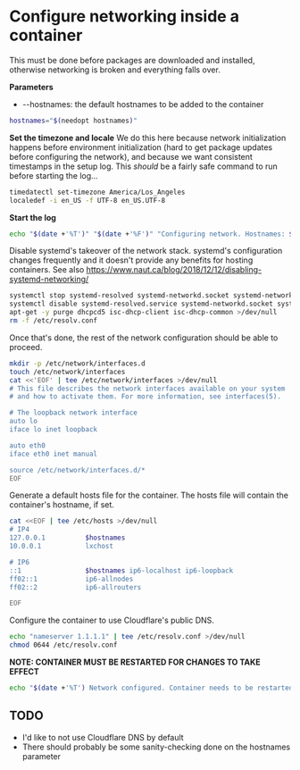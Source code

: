 # Configure networking inside a container

This must be done before packages are downloaded and installed, otherwise networking is broken and everything falls over.

**Parameters**
* --hostnames: the default hostnames to be added to the container
```bash
hostnames="$(needopt hostnames)"
```

**Set the timezone and locale**
We do this here because network initialization happens before environment initialization (hard to get package updates before configuring the network), and because we want consistent timestamps in the setup log. This *should* be a fairly safe command to run before starting the log...
```bash
timedatectl set-timezone America/Los_Angeles
localedef -i en_US -f UTF-8 en_US.UTF-8
```

**Start the log**
```bash
echo "$(date +'%T')" "$(date +'%F')" "Configuring network. Hostnames: $hostnames"
```

Disable systemd's takeover of the network stack. systemd's configuration changes frequently and it doesn't provide any benefits for hosting containers. See also https://www.naut.ca/blog/2018/12/12/disabling-systemd-networking/
```bash
systemctl stop systemd-resolved systemd-networkd.socket systemd-networkd networkd-dispatcher systemd-networkd-wait-online >/dev/null 2>&1
systemctl disable systemd-resolved.service systemd-networkd.socket systemd-networkd networkd-dispatcher systemd-networkd-wait-online >/dev/null 2>&1
apt-get -y purge dhcpcd5 isc-dhcp-client isc-dhcp-common >/dev/null
rm -f /etc/resolv.conf
```

Once that's done, the rest of the network configuration should be able to proceed.
```bash
mkdir -p /etc/network/interfaces.d
touch /etc/network/interfaces
cat <<'EOF' | tee /etc/network/interfaces >/dev/null
# This file describes the network interfaces available on your system
# and how to activate them. For more information, see interfaces(5).

# The loopback network interface
auto lo
iface lo inet loopback

auto eth0
iface eth0 inet manual

source /etc/network/interfaces.d/*
EOF
```

Generate a default hosts file for the container. The hosts file will contain the container's hostname, if set.
```bash
cat <<EOF | tee /etc/hosts >/dev/null
# IP4
127.0.0.1          $hostnames
10.0.0.1           lxchost

# IP6
::1                $hostnames ip6-localhost ip6-loopback
ff02::1            ip6-allnodes
ff02::2            ip6-allrouters

EOF
```

Configure the container to use Cloudflare's public DNS.
```bash
echo "nameserver 1.1.1.1" | tee /etc/resolv.conf >/dev/null
chmod 0644 /etc/resolv.conf
```


**NOTE: CONTAINER MUST BE RESTARTED FOR CHANGES TO TAKE EFFECT**
```bash
echo "$(date +'%T') Network configured. Container needs to be restarted."
```


## TODO

* I'd like to not use Cloudflare DNS by default
* There should probably be some sanity-checking done on the hostnames parameter